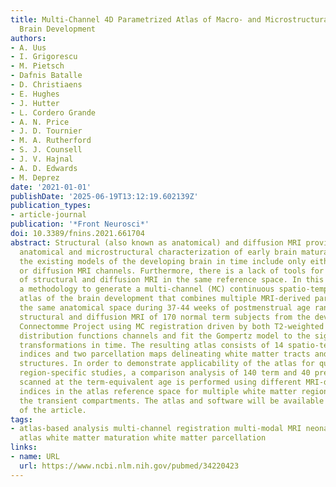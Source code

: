```yaml
---
title: Multi-Channel 4D Parametrized Atlas of Macro- and Microstructural Neonatal
  Brain Development
authors:
- A. Uus
- I. Grigorescu
- M. Pietsch
- Dafnis Batalle
- D. Christiaens
- E. Hughes
- J. Hutter
- L. Cordero Grande
- A. N. Price
- J. D. Tournier
- M. A. Rutherford
- S. J. Counsell
- J. V. Hajnal
- A. D. Edwards
- M. Deprez
date: '2021-01-01'
publishDate: '2025-06-19T13:12:19.602139Z'
publication_types:
- article-journal
publication: '*Front Neurosci*'
doi: 10.3389/fnins.2021.661704
abstract: Structural (also known as anatomical) and diffusion MRI provide complimentary
  anatomical and microstructural characterization of early brain maturation. However,
  the existing models of the developing brain in time include only either structural
  or diffusion MRI channels. Furthermore, there is a lack of tools for combined analysis
  of structural and diffusion MRI in the same reference space. In this work, we propose
  a methodology to generate a multi-channel (MC) continuous spatio-temporal parametrized
  atlas of the brain development that combines multiple MRI-derived parameters in
  the same anatomical space during 37-44 weeks of postmenstrual age range. We co-align
  structural and diffusion MRI of 170 normal term subjects from the developing Human
  Connectomme Project using MC registration driven by both T2-weighted and orientation
  distribution functions channels and fit the Gompertz model to the signals and spatial
  transformations in time. The resulting atlas consists of 14 spatio-temporal microstructural
  indices and two parcellation maps delineating white matter tracts and neonatal transient
  structures. In order to demonstrate applicability of the atlas for quantitative
  region-specific studies, a comparison analysis of 140 term and 40 preterm subjects
  scanned at the term-equivalent age is performed using different MRI-derived microstructural
  indices in the atlas reference space for multiple white matter regions, including
  the transient compartments. The atlas and software will be available after publication
  of the article.
tags:
- atlas-based analysis multi-channel registration multi-modal MRI neonatal brain spatio-temporal
  atlas white matter maturation white matter parcellation
links:
- name: URL
  url: https://www.ncbi.nlm.nih.gov/pubmed/34220423
---
```


